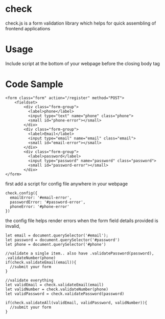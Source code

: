 # check
check.js is a form validation library which helps for quick assembling of frontend applications

# Usage
Include script at the bottom of your webpage before the closing body tag

# Code Sample

```
<form class="form" action="/register" method="POST">
    <fieldset>
        <div class="form-group">
          <label>phone</label>
          <input type="text" name="phone" class="phone">
          <small id="phone-error"></small>
        </div>
        <div class="form-group">
          <label>Email</label>
          <input type="email" name="email" class="email">
          <small id="email-error"></small>
        </div>
        <div class="form-group">
          <label>password</label>
          <input type="password" name="password" class="password">
          <small id="password-error"></small>
        </div>
</form>
```

first add a script for config file anywhere in your webpage
```
check.config({
  emailError: '#email-error',
  passwordError: '#password-error',
  phoneError: '#phone-error'
})
```
the config file helps render errors when the form field details provided is invalid,
```
let email = document.querySelector('#email');
let password = document.querySelector('#password')
let phone = document.querySelector('#phone')

//validate a single item.. also have .validatePassword(password), .validateNumber(phone)
if(check.validateEmail(email)){
  //submit your form 
}

//validate everything
let validEmail = check.validateEmail(email)
let validNumber = check.validateNumber(phone)
let validPassword = check.validatePassword(password)

if(check.validateAll(validEmail, validPassword, validNumber)){
  //submit your form
}
```
